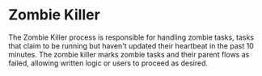 # Zombie Killer

The Zombie Killer process is responsible for handling zombie tasks, tasks that claim to be running
but haven't updated their heartbeat in the past 10 minutes. The zombie killer marks zombie tasks
and their parent flows as failed, allowing written logic or users to proceed as desired.
